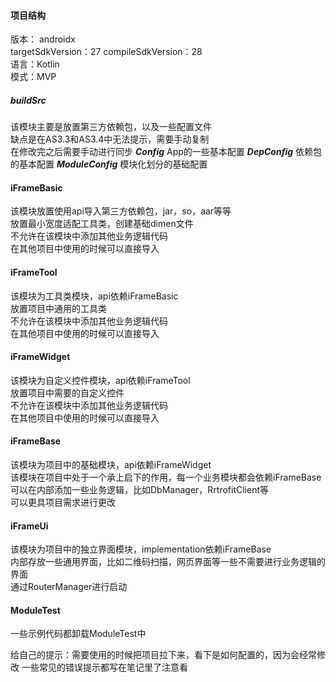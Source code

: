 #### 项目结构

版本： 
androidx    
targetSdkVersion：27 
compileSdkVersion：28    
语言：Kotlin   
模式：MVP  

##### buildSrc
该模块主要是放置第三方依赖包，以及一些配置文件   
缺点是在AS3.3和AS3.4中无法提示，需要手动复制  
在修改完之后需要手动进行同步
***Config*** App的一些基本配置
***DepConfig*** 依赖包的基本配置
***ModuleConfig*** 模块化划分的基础配置

#### iFrameBasic
该模块放置使用api导入第三方依赖包，jar，so，aar等等  
放置最小宽度适配工具类，创建基础dimen文件  
不允许在该模块中添加其他业务逻辑代码  
在其他项目中使用的时候可以直接导入  

#### iFrameTool
该模块为工具类模块，api依赖iFrameBasic  
放置项目中通用的工具类  
不允许在该模块中添加其他业务逻辑代码  
在其他项目中使用的时候可以直接导入  

#### iFrameWidget
该模块为自定义控件模块，api依赖iFrameTool  
放置项目中需要的自定义控件  
不允许在该模块中添加其他业务逻辑代码  
在其他项目中使用的时候可以直接导入  

#### iFrameBase
该模块为项目中的基础模块，api依赖iFrameWidget  
该模块在项目中处于一个承上启下的作用，每一个业务模块都会依赖iFrameBase  
可以在内部添加一些业务逻辑，比如DbManager，RrtrofitClient等  
可以更具项目需求进行更改  

#### iFrameUi
该模块为项目中的独立界面模块，implementation依赖iFrameBase  
内部存放一些通用界面，比如二维码扫描，网页界面等一些不需要进行业务逻辑的界面  
通过RouterManager进行启动  

#### ModuleTest
一些示例代码都卸载ModuleTest中

给自己的提示：需要使用的时候把项目拉下来，看下是如何配置的，因为会经常修改
一些常见的错误提示都写在笔记里了注意看